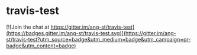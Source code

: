 # travis-test

[![Join the chat at https://gitter.im/ang-st/travis-test](https://badges.gitter.im/ang-st/travis-test.svg)](https://gitter.im/ang-st/travis-test?utm_source=badge&utm_medium=badge&utm_campaign=pr-badge&utm_content=badge)
